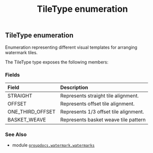 ﻿---
title: TileType enumeration
second_title: GroupDocs.Watermark for Python via .NET API References
description: 
type: docs
url: /python-net/groupdocs.watermark.watermarks/tiletype/
is_root: false
weight: 150
---

## TileType enumeration

Enumeration representing different visual templates for arranging watermark tiles.



The TileType type exposes the following members:

### Fields
| Field | Description |
| :- | :- |
| STRAIGHT | Represents straight tile alignment. |
| OFFSET | Represents offset tile alignment. |
| ONE_THIRD_OFFSET | Represents 1/3 offset tile alignment. |
| BASKET_WEAVE | Represents basket weave tile pattern |



### See Also
* module [`groupdocs.watermark.watermarks`](..)
